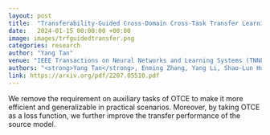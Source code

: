 ```yaml
---
layout: post
title:  "Transferability-Guided Cross-Domain Cross-Task Transfer Learning"
date:   2024-01-15 00:00:00 +00:00
image: images/trfguidedtransfer.png
categories: research
author: "Yang Tan"
venue: "IEEE Transactions on Neural Networks and Learning Systems (TNNLS)"
authors: "<strong>Yang Tan</strong>, Enming Zhang, Yang Li, Shao-Lun Huang, Xiao-Ping Zhang"
link: https://arxiv.org/pdf/2207.05510.pdf
---
```

We remove the requirement on auxiliary tasks of OTCE to make it more efficient and generalizable in practical scenarios. Moreover, by taking OTCE as a loss function, we further improve the transfer performance of the source model. 

